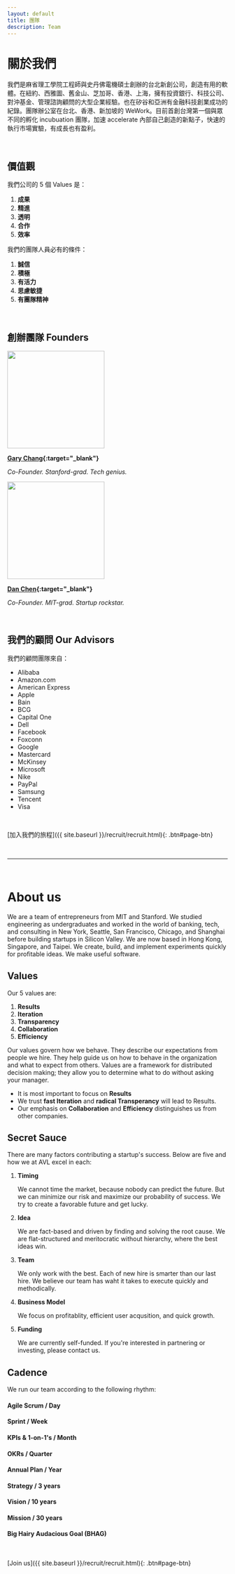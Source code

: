 ```yaml
---
layout: default
title: 團隊
description: Team
---
```


# 關於我們

我們是麻省理工學院工程師與史丹佛電機碩士創辦的台北新創公司，創造有用的軟體。在紐約、西雅圖、舊金山、芝加哥、香港、上海，擁有投資銀行、科技公司、對沖基金、管理諮詢顧問的大型企業經驗。也在矽谷和亞洲有金融科技創業成功的紀錄。團隊辦公室在台北、香港、新加坡的 WeWork。目前首創台灣第一個與眾不同的孵化 incubuation 團隊，加速 accelerate 內部自己創造的新點子，快速的執行市場實驗，有成長也有盈利。

<br>

## 價值觀

我們公司的 5 個 Values 是：

1. **成果**
1. **精進**
1. **透明**
1. **合作**
1. **效率**

我們的團隊人員必有的條件：

1. **誠信**
1. **積極**
1. **有活力**
1. **思慮敏捷**
1. **有團隊精神**

<br>

## 創辦團隊 Founders

<img src='https://lh3.googleusercontent.com/NmrTdQ6x_GqI4816ovmUjJVnbHiXMiZ6gciXa_y94AGeaJ7JUbbXjOUO2Z-e_rZg4vUh8A9ctTOJEX7kxlF7APNdBJynEPRlJI9uWWlKh4wRksvIIRMjWO3qwqZyUSRyQOWU-5WaHPlHBjPNm6xodELTjfnl_IV7ZQqBEX0nCNerYCAuNafyBG8f1WtOw_BA7w3wqUxHrRwwNVzg3THFv9Te53QZj9pxUOZ5RaYy421KRy1_FuDwv7Gv5Uqp_bj698gZ1CPmQDs7FJbKlQkjl_oZ2cq6zLpeunUnh0DMQd1HOg9g52qTsTicpALQ5sCJnbNv2lqcChAPxNtAJLkH14L1OMfyK0qucww8namOl1Cs2Ix-G9pFq1NdCtJmRZf0r8jevLQXF5Rs3TsRqJy1EHO8RDoTQPGMckYqlu7NSwrb9HNHgIFHPQsjliUyHwkwp0LosfF1Vv8tqGc3BOcSARr5V-hI2zX744-UcpaPBDyWL3i2s3ZaSDQHppEhdRStY8fIy_X-8s4Te77ycFuOljo_v80x0mRzNBcrwLSC5XksBKFbkgS-UNI5iCS5d00dOt3oKe9F4EIV9yXr5FBmbdTxtoHsbNaX6IaH-DwT_vf_c8pzk_6b-PVFzCfqJanVT2FJHPf1CWVFBrla8RGaU5jeAlpHle_bEXK2Ha4b76dBgyp3mJnmKN94=s953-no' width="222"/>

**[Gary Chang](https://www.linkedin.com/in/gary-c-320b62b8/ "Gary's LinkedIn"){:target="_blank"}**

_Co-Founder. Stanford-grad. Tech genius._

<img src='https://lh3.googleusercontent.com/f15xOZyyVL1RypXo0tVfaUYnfCEuAJFNsYvQptXda-vaswqZiTvIY6l4DN3oNSEd5khjLiXvB6NjM1yWNkAuNNpVE3CsdcNUxUbPZ3Bbr7IpL6PwYke9Fmf1IiqGhcIXVcMXBBLM0TK_5pTHvdvbRb8DMyNtOUf6jGYLpw-SJOPdw6Ih2EM7d0ptm4MKbG_YiKZfbRfsnAhv2FEy65Z0T6V932bfGsG6juyoa6LtBRNLwmITVE12fc3Lb8MPso_EsH9fmEMtSREHr1Up-ga4fliy1sfoGd8eDFAwQCUll7fYeN0elV2E7Feahjq5OS3HKdzqCdaANwfNJVzKx6U4gcuz5xxmmFzdRU_2tgKqAWhVWD4_0QgOs3Qp4LF73VutBt40U7aMMr0vJGeZk1tiXXOzfDMl9RcGIO6f_sYzfcAii5YCslANc-diC2Vo2NAnF1kRjfK_ps28QUXmXijUk_ZCjxJbtoIZzkoqyk_szWdciS33ABAhWWpQJTOZKub13WSz-SJQlLBEUeClH7_2cYq4NYEaXBFZHz5YTb-kuKO0nlkvK0GN2XwRt6cT4Dvpy4NgxbDKfPyRBUXaEyWnewZaY7b_JTJwZl3ph0gi8-f_0vR7-V4_ubz7FV7Q1IPZ54IopVoTBGxqisbn2FVe05l1wTKBO84mylMJfDJy6Gyy2mx5X_vmTh1f=s1642-no' width="222"/>

**[Dan Chen](https://www.linkedin.com/in/danchen1013/ "Dan's LinkedIn"){:target="_blank"}**

_Co-Founder. MIT-grad. Startup rockstar._

<br>

## 我們的顧問 Our Advisors

我們的顧問團隊來自：

* Alibaba
* Amazon.com
* American Express
* Apple
* Bain
* BCG
* Capital One
* Dell
* Facebook
* Foxconn
* Google
* Mastercard
* McKinsey
* Microsoft
* Nike
* PayPal
* Samsung
* Tencent
* Visa


<br>

[加入我們的旅程]({{ site.baseurl }}/recruit/recruit.html){: .btn#page-btn}

<br>

---

<br>

# About us

We are a team of entrepreneurs from MIT and Stanford. We studied engineering as undergraduates and worked in the world of banking, tech, and consulting in New York, Seattle, San Francisco, Chicago, and Shanghai before building startups in Silicon Valley. We are now based in Hong Kong, Singapore, and Taipei. We create, build, and implement experiments quickly for profitable ideas. We make useful software.


## Values

Our 5 values are:

1. **Results**
1. **Iteration**
1. **Transparency**
1. **Collaboration**
1. **Efficiency**

Our values govern how we behave. They describe our expectations from people we hire. They help guide us on how to behave in the organization and what to expect from others. Values are a framework for distributed decision making; they allow you to determine what to do without asking your manager. 

* It is most important to focus on **Results**
* We trust **fast Iteration** and **radical Transperancy** will lead to Results. 
* Our emphasis on **Collaboration** and **Efficiency** distinguishes us from other companies.


## Secret Sauce
There are many factors contributing a startup's success. Below are five and how we at AVL excel in each:

1. **Timing**

	We cannot time the market, because nobody can predict the future. But we can minimize our risk and maximize our probability of success. We try to create a favorable future and get lucky.


2. **Idea**

	We are fact-based and driven by finding and solving the root cause. We are flat-structured and meritocratic without hierarchy, where the best ideas win. 

3. **Team**

	We only work with the best. Each of new hire is smarter than our last hire. We believe our team has waht it takes to execute quickly and methodically. 

4. **Business Model**

	We focus on profitablity, efficient user acqusition, and quick growth.

5. **Funding**

	We are currently self-funded. If you're interested in partnering or investing, please contact us.

## Cadence

We run our team according to the following rhythm: 

#### Agile Scrum / Day 
#### Sprint / Week
#### KPIs & 1-on-1's / Month
#### OKRs / Quarter 
#### Annual Plan / Year
#### Strategy / 3 years
#### Vision / 10 years
#### Mission / 30 years
#### Big Hairy Audacious Goal (BHAG)
<!-- Our BHAG is to become the most popular X for Y in Z industry. For this to happen, we need to be best are making A much more B. -->

<br>

[Join us]({{ site.baseurl }}/recruit/recruit.html){: .btn#page-btn}